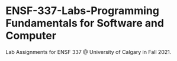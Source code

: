 # ENSF-337-Labs-Programming Fundamentals for Software and Computer
Lab Assignments for ENSF 337 @ University of Calgary in Fall 2021.
